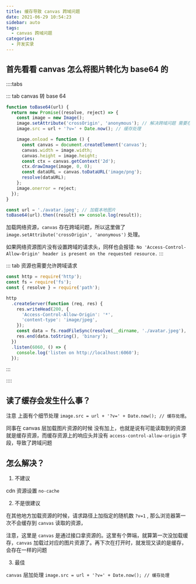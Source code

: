 ```yaml
---
title: 缓存导致 canvas 跨域问题
date: 2021-06-29 10:54:23
sidebar: auto
tags:
  - canvas 跨域问题
categories:
  - 开发实录
---
```


## 首先看看 canvas 怎么将图片转化为 base64 的

::::tabs

::: tab canvas 转 base 64

```js
function toBase64(url) {
  return new Promise((resolve, reject) => {
    const image = new Image();
    image.setAttribute('crossOrigin', 'anonymous'); // 解决跨域问题 需要在图片资源控制头
    image.src = url + '?v=' + Date.now(); // 缓存处理

    image.onload = function () {
      const canvas = document.createElement('canvas');
      canvas.width = image.width;
      canvas.height = image.height;
      const ctx = canvas.getContext('2d');
      ctx.drawImage(image, 0, 0);
      const dataURL = canvas.toDataURL('image/png');
      resolve(dataURL);
    };
    image.onerror = reject;
  });
}

const url = './avatar.jpeg'; // 加载本地图片
toBase64(url).then((result) => console.log(result));
```

加载网络资源，`canvas` 存在跨域问题，所以这里做了 `image.setAttribute('crossOrigin', 'anonymous')` 处理。

如果网络资源图片没有设置跨域的请求头，同样也会报错: `No 'Access-Control-Allow-Origin' header is present on the requested resource.`
:::

::: tab 资源也需要允许跨域请求

```js
const http = require('http');
const fs = require('fs');
const { resolve } = require('path');

http
  .createServer(function (req, res) {
    res.writeHead(200, {
      'Access-Control-Allow-Origin': '*',
      'content-type': 'image/jpeg',
    });
    const data = fs.readFileSync(resolve(__dirname, './avatar.jpeg'), 'binary');
    res.end(data.toString(), 'binary');
  })
  .listen(6060, () => {
    console.log('listen on http://localhost:6060');
  });
```

:::

::::

## 读了缓存会发生什么事？

注意 上面有个细节处理 `image.src = url + '?v=' + Date.now(); // 缓存处理`。

同事在 canvas 层加载图片资源的时候 没有加上，也就是说有可能读取到的资源就是缓存资源，而缓存资源上的响应头并没有 `access-control-allow-origin` 字段，导致了跨域问题

## 怎么解决？

1. 不建议

cdn 资源设置 `no-cache`

2. 不是很建议

在其他地方加载资源的时候，请求路径上加指定的随机数 `?v=1` , 那么浏览器第一次不会缓存到 `canvas` 读取的资源，

注意，这里是 `canvas` 是通过接口拿资源的。这里有个弊端，就算第一次没加载缓存，`canvas` 加载过对应的图片资源了。再下次在打开时，就发现又读的是缓存，会存在一样的问题

3. 最佳

`canvas` 层加处理 `image.src = url + '?v=' + Date.now(); // 缓存处理`
